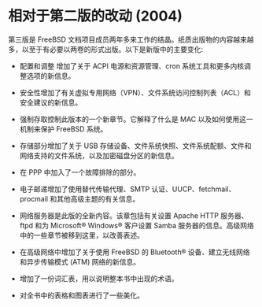 # 相对于第二版的改动 (2004)

第三版是 FreeBSD 文档项目成员两年多来工作的结晶。纸质出版物的内容越来越多，以至于有必要以两卷的形式出版。以下是新版中的主要变化:

- 配置和调整 增加了关于 ACPI 电源和资源管理、cron 系统工具和更多内核调整选项的新信息。

- 安全性增加了有关虚拟专用网络（VPN）、文件系统访问控制列表（ACL）和安全建议的新信息。

- 强制存取控制此版本的一个新章节。它解释了什么是 MAC 以及如何使用这一机制来保护 FreeBSD 系统。

- 存储部分增加了关于 USB 存储设备、文件系统快照、文件系统配额、文件和网络支持的文件系统，以及加密磁盘分区的新信息。

- 在 PPP 中加入了一个故障排除的部分。

- 电子邮递增加了使用替代传输代理、SMTP 认证、UUCP、fetchmail、procmail 和其他高级主题的有关信息。

- 网络服务器是此版的全新内容。该章包括有关设置 Apache HTTP 服务器、ftpd 和为 Microsoft® Windows® 客户设置 Samba 服务器的信息。高级网络中的一些章节被移到这里，以改善表述。

- 在高级网络中增加了关于使用 FreeBSD 的 Bluetooth® 设备、建立无线网络和异步传输模式 (ATM) 网络的新信息。

- 增加了一份词汇表，用以说明整本书中出现的术语。

- 对全书中的表格和图表进行了一些美化。
